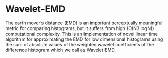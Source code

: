 # Wavelet-EMD

The earth mover’s distance (EMD) is an important perceptually meaningful metric for comparing histograms,
but it suffers from high (O(N3 logN)) computational complexity. This is an implementation of novel linear time algorithm for
approximating the EMD for low dimensional histograms using the sum of absolute values of the weighted wavelet
coefficients of the difference histogram which we call as Wavelet EMD.
